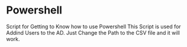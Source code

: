 # Powershell
Script for Getting to Know how to use Powershell
This Script is used for Addind Users to the AD. 
Just Change the Path to the CSV file and it will work.
